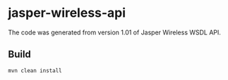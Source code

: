 # jasper-wireless-api

The code was generated from version 1.01 of Jasper Wireless WSDL API.


## Build

```
mvn clean install
```

